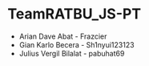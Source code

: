 # TeamRATBU_JS-PT

<style>
  li {
    text-decoration: none;
  }
</style>
<ul>
  <li>Arian Dave Abat - Frazcier</li>
  <li>Gian Karlo Becera - Sh1nyui123123</li>
  <li>Julius Vergil Bilalat - pabuhat69</li>
</ul>


